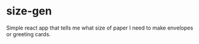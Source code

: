 # size-gen
Simple react app that tells me what size of paper I need to make envelopes or greeting cards.
